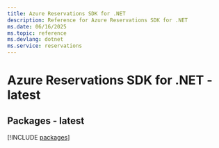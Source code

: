 ```yaml
---
title: Azure Reservations SDK for .NET
description: Reference for Azure Reservations SDK for .NET
ms.date: 06/16/2025
ms.topic: reference
ms.devlang: dotnet
ms.service: reservations
---
```

# Azure Reservations SDK for .NET - latest
## Packages - latest
[!INCLUDE [packages](reservations-index.md)]